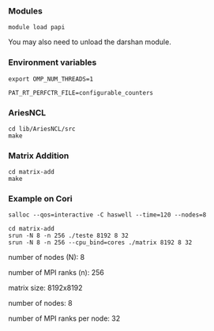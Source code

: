 ### Modules

```
module load papi
```

You may also need to unload the darshan module.

### Environment variables

 ```
export OMP_NUM_THREADS=1

PAT_RT_PERFCTR_FILE=configurable_counters
```

### AriesNCL

```
cd lib/AriesNCL/src
make
```

### Matrix Addition

```
cd matrix-add
make
```

### Example on Cori

```
salloc --qos=interactive -C haswell --time=120 --nodes=8

cd matrix-add
srun -N 8 -n 256 ./teste 8192 8 32
srun -N 8 -n 256 --cpu_bind=cores ./matrix 8192 8 32
```
number of nodes (N): 8 

number of MPI ranks (n): 256

matrix size: 8192x8192

number of nodes: 8 

number of MPI ranks per node: 32



